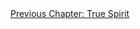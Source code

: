 <div id="nav"><a href="spirit.html">Previous Chapter: True Spirit</a></div>

</section>

<!-- Introduction -->
[^1]: All quotations in this paragraph are taken from Hegel, *Early Theological Writings*, pp. 248-251. See also Frederick Beiser, *Hegel*, p. 115.
[^2]: The German word Hegel uses for alienation -- Entäußerung -- was used in Luther's translation of the Bible to refer to God's 'emptying' himself in becoming flesh. Pinkard (in his translator's note to *The Phenomenology of Spirit*, p. xlii) claims that Hegel would have intended this connotation.
[^3]: §483. We could say, therefore, that to be alienated or atomised by one's society is to be *objectified* by it.
[^4]: Solomon, *In the Spirit of Hegel*, p. 495.
[^5]: Fredric Jameson, *The Hegel Variations* (London: Verso, 2010), pp. 78-9.
[^6]: Pinkard, *The Sociality of Reason*, p. 388n6.
[^7]: §485.
[^8]: Taylor, *Hegel*, p. 178.
[^9]: §484.
[^10]: Ibid.
[^11]: Hyppolite, *Genesis and Structure*, p. 386.
[^12]: §485.
<!-- Cultural Formation -->
[^13]: §475.
[^14]: Rebecca Comay, *Mourning Sickness: Hegel and the French Revolution* (Stanford, CA: Stanford University Press, 2011), p. 58.
[^15]: Hobbes, *Leviathan* (I. XVI), pp. 106-7.
[^16]: Comay, *Mourning Sickness*, p. 59.
[^17]: See §485.
[^18]: Comay, *Mourning Sickness*, p. 59.
[^19]: §487.
[^20]: §488.
[^21]: Jean-Jacques Rousseau, *Emile, or on Education*, translated by Allan Bloom (New York: Basic Books, 1979), p. 37.
[^22]: Ibid., p. 41.
[^23]: §489.
[^24]: §490.
[^25]: §491.
[^26]: The quotations and ideas in this list are taken from §§491-93 and from *Hegel's Philosophy of Nature* (Volume II of Hegel's *Encyclopaedia*), translated by A.V. Miller (Oxford: Oxford University Press, 2004), §§282-85.
[^27]: Harris, *Hegel's Ladder*, II, p. 266.
[^28]: §492.
[^29]: Augustine, *City of God*, translated by Henry Bettenson (London: Penguin Books, 2003), XIV.28. See also XIV.2 for the meaning of 'the standard of flesh'.
[^30]: §222, §417.
[^31]: §493.
<!-- Judge for Yourselves! -->
[^32]: §495.
[^33]: Immanuel Kant, *Critique of Practical Reason*, 5:124.
[^34]: §496.
[^35]: §497.
[^36]: §498.
[^37]: Miller translates this word as 'ignoble', but Pinkard, Baillie, and Inwood opt for 'base'. Harris (*Hegel's Ladder*, II, p. 310n33) argues that both are mistranslations which oversimplify the connotations of *niederträchtig*.
[^38]: §§499-500.
[^39]: Denis Diderot, *Rameau's Nephew and First Satire*, translated by Margaret Mauldon (Oxford: Oxford University Press, 2006), p. 25. Note the contrast to a Rousseauian account of education.
[^40]: Ibid., p. 84.
[^41]: Alasdair MacIntyre, *After Virtue*, (Notre Dame, IN: University of Notre Dame Press, 1984), pp. 47-8.
[^42]: §501.
<!-- Feudal Drama and Language -->
[^43]: §502.
[^44]: §503.
[^45]: §505.
[^46]: §506.
[^47]: Hyppolite, *Genesis and Structure*, p. 402.
[^48]: §97, §312.
[^49]: §507.
[^50]: The simplest illustration of this is how the word 'I' names *everyone*, at least in the moment of their speaking.
[^51]: Hegel to Voss, March 1805, in *Hegel: The Letters*, p. 107.
[^52]: §508.
[^53]: §509.
[^54]: Hyppolite, *Genesis and Structure*, p. 403.
[^55]: §510.
[^56]: See Robert Pippin, *Hegel's Practical Philosophy* (Cambridge: Cambridge University Press, 2008), ch. 7.
[^57]: §511.
[^58]: Ibid.
[^59]: §515.
[^60]: This isn't too far away from Marx's idea of money as a material measure of an individual's labour time.
[^61]: §517.
[^62]: §518.
[^63]: Ibid.
[^64]: Søren Kierkegaard, *Two Ages: A Literary Review*, translated by Howard V. Hong and Edna H. Hong (Princeton, NJ: Princeton University Press, 2009), pp. 97 ff.
[^65]: Martin Heidegger, *Being and Time*, translated by John Macquarrie and Edward Robinson (Oxford: Blackwell, 1998), §35.
[^66]: §519, translation altered.
[^67]: Ibid.
[^68]: §520.
[^69]: §521. Emphasis added.
[^70]: §522.
[^71]: §523.
<!-- From Nihilism to Faith -->
[^72]: Friedrich Nietzsche, *Twilight of the Idols*, in *The Portable Nietzsche*, translated by Walter Kaufmann (New York: Penguin Books, 1982), pp. 490-91.
[^73]: §523.
[^74]: Voltaire to Rousseau, August 30, 1755, in *The Collected Writings of Rousseau*, edited by Roger D. Masters and Christopher Kelly (Hanover, NH: University Press of New England, 1992), p. 102.
[^75]: §524.
[^76]: Augustine, *Confessions*, p. 43.
[^77]: §521, §217.
[^78]: §525.
<!-- Faith and Pure Insight -->
[^79]: Young Rameau is supposed to be the nephew of Jean-Philippe Rameau, the accomplished composer.
[^80]: §526.
[^81]: Hyppolite, *Genesis and Structure*, p. 417.
[^82]: MacIntyre, *After Virtue*, pp. 23-5.
[^83]: §197.
[^84]: §527.
[^85]: Rebecca Comay (*Mourning Sickness*, p. 60) recognises this in the context of Hegel's conjection ('really an apposition, or identity') for the French Revolution: 'Absolute Freedom and Terror'.
[^86]: Rousseau, *The Social Contract and the First and Second Discourses*, p. 156.
[^87]: §528.
[^88]: See §535.
[^89]: My claim here is inspired by how, in the first chapter of the *Phenomenology*, Hegel describes consciousness as beginning with the aim of 'pure apprehension' (§116) and as distinct from conceptual comprehension (§90). Comprehension, he argues, involves a 'reflective turn' (§118).
[^90]: §529.
[^91]: Hegel, *Faith and Knowledge*, translated by Walter Cerf and H.S. Harris (Albany, NY: State University of New York Press, 1977), p. 190; Pascal, *Pensées, and Other Writings*, p. 173.
[^92]: §528. Emphasis added.
[^93]: §530.
[^94]: Pascal, *Pensées, and Other Writings*, p. 172.
[^95]: Jameson, *The Hegel Variations*, p. 93.
[^96]: §531.
[^97]: §532.
[^98]: §533.
[^99]: Pascal, *Pensées, and Other Writings*, pp. 30, 105.
[^100]: Alasdair MacIntyre, 'Pascal and Marx: on Lucien Goldmann's *Hidden God*', in *Against the Self-Images of the Age* (London: Duckworth, 1971), p. 80.
[^101]: Pascal, *Pensées, and Other Writings*, p. 62.
[^102]: Octave Mannoni, *Clefs pour l'imaginaire ou l'Autre Scène* (Paris: Éditions de Seuil, 1969), ch. 1.
[^103]: Pascal, *Pensées, and Other Writings*, p. 152.
[^104]: §534.
